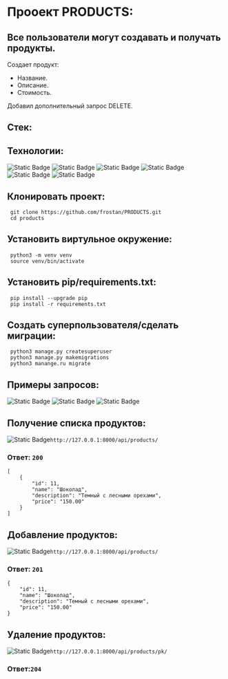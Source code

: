 # Прооект PRODUCTS:

## Все пользователи могут создавать и получать продукты.
Создает продукт:
  - Название.
  - Описание.
  - Стоимость.

Добавил дополнительный запрос DELETE.

## Стек:
## Технологии:
![Static Badge](https://img.shields.io/badge/Python-3.9-green)
![Static Badge](https://img.shields.io/badge/Django-green)
![Static Badge](https://img.shields.io/badge/REST_framework-red)
![Static Badge](https://img.shields.io/badge/PosgreSQL-blue)
![Static Badge](https://img.shields.io/badge/JS-yellow)
![Static Badge](https://img.shields.io/badge/HTML-orange)

## Клонировать проект:
```
 git clone https://github.com/frostan/PRODUCTS.git
 cd products
```
## Установить виртульное окружение:
```
 python3 -m venv venv
 source venv/bin/activate
```

## Установить pip/requirements.txt:
```
 pip install --upgrade pip
 pip install -r requirements.txt
```

## Создать суперпользователя/сделать миграции:
```
 python3 manage.py createsuperuser
 python3 manage.py makemigrations
 python3 manange.ru migrate
```

## Примеры запросов:

![Static Badge](https://img.shields.io/badge/GET-1fa7)
![Static Badge](https://img.shields.io/badge/POST-00BFFF)
![Static Badge](https://img.shields.io/badge/DEL-FF0000)


## Получение списка продуктов:
![Static Badge](https://img.shields.io/badge/GET-1fa7)```http://127.0.0.1:8000/api/products/ ```

### Ответ: ```200```
```
[
    {
        "id": 11,
        "name": "Шоколад",
        "description": "Темный с лесными орехами",
        "price": "150.00"
    }
]
```

## Добавление продуктов:
![Static Badge](https://img.shields.io/badge/POST-00BFFF)```http://127.0.0.1:8000/api/products/```

### Ответ: ```201```
```
{
    "id": 11,
    "name": "Шоколад",
    "description": "Темный с лесными орехами",
    "price": "150.00"
}
```

## Удаление продуктов:
![Static Badge](https://img.shields.io/badge/DEL-FF0000)```http://127.0.0.1:8000/api/products/pk/```

### Ответ:```204 ```
```
```